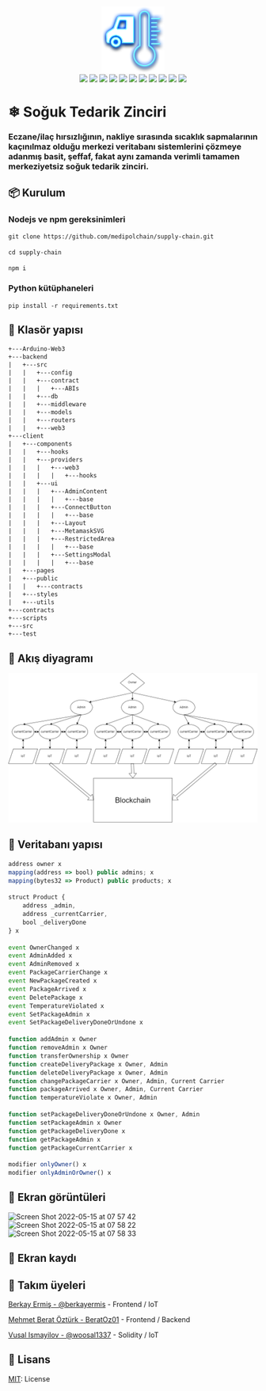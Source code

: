 <div align="center">
<img src="src/cold-chain-logo.png" width=25% />
</div>

<div align="center">
<img src="https://img.shields.io/badge/license-MIT-blue?style=for-the-badge&logo=appveyor">
<img src="https://img.shields.io/badge/Ethereum-3C3C3D?style=for-the-badge&logo=Ethereum&logoColor=white" />
<img src="https://img.shields.io/badge/MongoDB-%234ea94b.svg?style=for-the-badge&logo=mongodb&logoColor=white" />
<img src="https://img.shields.io/badge/express.js-%23404d59.svg?style=for-the-badge&logo=express&logoColor=%2361DAFB" />
<img src="https://img.shields.io/badge/Next-black?style=for-the-badge&logo=next.js&logoColor=white" />
<img src="https://img.shields.io/badge/node.js-6DA55F?style=for-the-badge&logo=node.js&logoColor=white" />
<img src="https://img.shields.io/badge/react-%2320232a.svg?style=for-the-badge&logo=react&logoColor=%2361DAFB" />
<img src="https://img.shields.io/badge/javascript-%23323330.svg?style=for-the-badge&logo=javascript&logoColor=%23F7DF1E" />
<img src="https://img.shields.io/badge/python-3670A0?style=for-the-badge&logo=python&logoColor=ffdd54" />
<img src="https://img.shields.io/badge/Solidity-%23363636.svg?style=for-the-badge&logo=solidity&logoColor=white" />
<img src="https://img.shields.io/badge/c-%2300599C.svg?style=for-the-badge&logo=c&logoColor=white" />
</div>
	
<h1>❄ Soğuk Tedarik Zinciri</h1>
<h3>Eczane/ilaç hırsızlığının, nakliye sırasında sıcaklık sapmalarının kaçınılmaz olduğu merkezi veritabanı sistemlerini çözmeye adanmış basit, şeffaf, fakat aynı zamanda verimli tamamen merkeziyetsiz soğuk tedarik zinciri.</h3>
</div>

## 📦 Kurulum

### Nodejs ve npm gereksinimleri
```shell
git clone https://github.com/medipolchain/supply-chain.git

cd supply-chain

npm i
```

### Python kütüphaneleri
```shell
pip install -r requirements.txt
```

## 📂 Klasör yapısı
```
+---Arduino-Web3
+---backend
|   +---src
|   |   +---config
|   |   +---contract
|   |   |   +---ABIs
|   |   +---db
|   |   +---middleware
|   |   +---models
|   |   +---routers
|   |   +---web3
+---client
|   +---components
|   |   +---hooks
|   |   +---providers
|   |   |   +---web3
|   |   |   |   +---hooks
|   |   +---ui
|   |   |   +---AdminContent
|   |   |   |   +---base
|   |   |   +---ConnectButton
|   |   |   |   +---base
|   |   |   +---Layout
|   |   |   +---MetamaskSVG
|   |   |   +---RestrictedArea
|   |   |   |   +---base
|   |   |   +---SettingsModal
|   |   |   |   +---base
|   +---pages
|   +---public
|   |   +---contracts
|   +---styles
|   +---utils
+---contracts
+---scripts
+---src
+---test
```

## 📍 Akış diyagramı
![Akış diyagramı](src/diagram.png)

## 📝 Veritabanı yapısı
```js
address owner x
mapping(address => bool) public admins; x
mapping(bytes32 => Product) public products; x

struct Product {
	address _admin,
	address _currentCarrier,
	bool _deliveryDone
} x

event OwnerChanged x 
event AdminAdded x 
event AdminRemoved x
event PackageCarrierChange x
event NewPackageCreated x
event PackageArrived x
event DeletePackage x
event TemperatureViolated x
event SetPackageAdmin x
event SetPackageDeliveryDoneOrUndone x

function addAdmin x Owner
function removeAdmin x Owner
function transferOwnership x Owner
function createDeliveryPackage x Owner, Admin
function deleteDeliveryPackage x Owner, Admin
function changePackageCarrier x Owner, Admin, Current Carrier 
function packageArrived x Owner, Admin, Current Carrier
function temperatureViolate x Owner, Admin

function setPackageDeliveryDoneOrUndone x Owner, Admin
function setPackageAdmin x Owner
function getPackageDeliveryDone x 
function getPackageAdmin x
function getPackageCurrentCarrier x

modifier onlyOwner() x
modifier onlyAdminOrOwner() x
```

## 📸 Ekran görüntüleri
![Screen Shot 2022-05-15 at 07 57 42](https://user-images.githubusercontent.com/77115599/168457954-aa163517-c0e9-4f16-b109-37635dbcf6b1.jpg)
![Screen Shot 2022-05-15 at 07 58 22](https://user-images.githubusercontent.com/77115599/168457955-df9f0f20-0e61-4176-962e-2b74990179b7.jpg)
![Screen Shot 2022-05-15 at 07 58 33](https://user-images.githubusercontent.com/77115599/168457956-82b8e49f-4060-448b-b32c-604f30ddb82f.jpg)

## 🎥 Ekran kaydı

## 🤝 Takım üyeleri
[Berkay Ermiş - @berkayermis](https://github.com/berkayermis) - Frontend / IoT

[Mehmet Berat Öztürk - BeratOz01](https://github.com/BeratOz01) - Frontend / Backend

[Vusal Ismayilov - @woosal1337](https://github.com/woosal1337) - Solidity / IoT

## 📝 Lisans
[MIT](https://opensource.org/licenses/MIT): License

